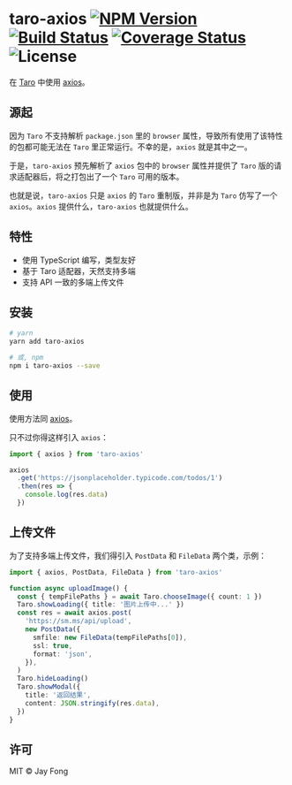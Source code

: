# taro-axios <a href="https://www.npmjs.com/package/taro-axios"><img src="https://badge.fury.io/js/taro-axios.svg" alt="NPM Version"></a> <a href="https://travis-ci.org/fjc0k/taro-axios"><img src="https://travis-ci.org/fjc0k/taro-axios.svg?branch=master" alt="Build Status"></a> <a href="https://codecov.io/gh/fjc0k/taro-axios"><img src="https://codecov.io/gh/fjc0k/taro-axios/branch/master/graph/badge.svg" alt="Coverage Status"></a> <img src="https://badgen.net/github/license/fjc0k/taro-axios" alt="License">

在 [Taro](https://github.com/NervJS/taro) 中使用 [axios](https://github.com/axios/axios)。

## 源起

因为 `Taro` 不支持解析 `package.json` 里的 `browser` 属性，导致所有使用了该特性的包都可能无法在 `Taro` 里正常运行。不幸的是，`axios` 就是其中之一。

于是，`taro-axios` 预先解析了 `axios` 包中的 `browser` 属性并提供了 `Taro` 版的请求适配器后，将之打包出了一个 `Taro` 可用的版本。

也就是说，`taro-axios` 只是 `axios` 的 `Taro` 重制版，并非是为 `Taro` 仿写了一个 `axios`。`axios` 提供什么，`taro-axios` 也就提供什么。

## 特性

- 使用 TypeScript 编写，类型友好
- 基于 Taro 适配器，天然支持多端
- 支持 API 一致的多端上传文件

## 安装

```bash
# yarn
yarn add taro-axios

# 或, npm
npm i taro-axios --save
```

## 使用

使用方法同 [axios](https://github.com/axios/axios#axios)。

只不过你得这样引入 `axios`：

```ts
import { axios } from 'taro-axios'

axios
  .get('https://jsonplaceholder.typicode.com/todos/1')
  .then(res => {
    console.log(res.data)
  })
```

## 上传文件

为了支持多端上传文件，我们得引入 `PostData` 和 `FileData` 两个类，示例：

```ts
import { axios, PostData, FileData } from 'taro-axios'

function async uploadImage() {
  const { tempFilePaths } = await Taro.chooseImage({ count: 1 })
  Taro.showLoading({ title: '图片上传中...' })
  const res = await axios.post(
    'https://sm.ms/api/upload',
    new PostData({
      smfile: new FileData(tempFilePaths[0]),
      ssl: true,
      format: 'json',
    }),
  )
  Taro.hideLoading()
  Taro.showModal({
    title: '返回结果',
    content: JSON.stringify(res.data),
  })
}
```

## 许可

MIT © Jay Fong
